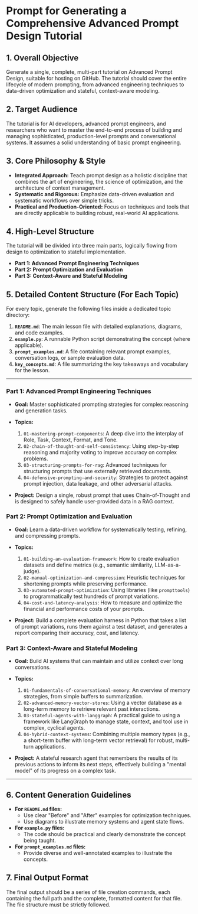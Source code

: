 # Prompt for Generating a Comprehensive Advanced Prompt Design Tutorial

## 1. Overall Objective
Generate a single, complete, multi-part tutorial on Advanced Prompt Design, suitable for hosting on GitHub. The tutorial should cover the entire lifecycle of modern prompting, from advanced engineering techniques to data-driven optimization and stateful, context-aware modeling.

## 2. Target Audience
The tutorial is for AI developers, advanced prompt engineers, and researchers who want to master the end-to-end process of building and managing sophisticated, production-level prompts and conversational systems. It assumes a solid understanding of basic prompt engineering.

## 3. Core Philosophy & Style
- **Integrated Approach:** Teach prompt design as a holistic discipline that combines the art of engineering, the science of optimization, and the architecture of context management.
- **Systematic and Rigorous:** Emphasize data-driven evaluation and systematic workflows over simple tricks.
- **Practical and Production-Oriented:** Focus on techniques and tools that are directly applicable to building robust, real-world AI applications.

## 4. High-Level Structure
The tutorial will be divided into three main parts, logically flowing from design to optimization to stateful implementation.

- **Part 1: Advanced Prompt Engineering Techniques**
- **Part 2: Prompt Optimization and Evaluation**
- **Part 3: Context-Aware and Stateful Modeling**

## 5. Detailed Content Structure (For Each Topic)
For every topic, generate the following files inside a dedicated topic directory:

1.  **`README.md`**: The main lesson file with detailed explanations, diagrams, and code examples.
2.  **`example.py`**: A runnable Python script demonstrating the concept (where applicable).
3.  **`prompt_examples.md`**: A file containing relevant prompt examples, conversation logs, or sample evaluation data.
4.  **`key_concepts.md`**: A file summarizing the key takeaways and vocabulary for the lesson.

---

### **Part 1: Advanced Prompt Engineering Techniques**
- **Goal:** Master sophisticated prompting strategies for complex reasoning and generation tasks.
- **Topics:**
    1.  `01-mastering-prompt-components`: A deep dive into the interplay of Role, Task, Context, Format, and Tone.
    2.  `02-chain-of-thought-and-self-consistency`: Using step-by-step reasoning and majority voting to improve accuracy on complex problems.
    3.  `03-structuring-prompts-for-rag`: Advanced techniques for structuring prompts that use externally retrieved documents.
    4.  `04-defensive-prompting-and-security`: Strategies to protect against prompt injection, data leakage, and other adversarial attacks.

- **Project:** Design a single, robust prompt that uses Chain-of-Thought and is designed to safely handle user-provided data in a RAG context.

### **Part 2: Prompt Optimization and Evaluation**
- **Goal:** Learn a data-driven workflow for systematically testing, refining, and compressing prompts.
- **Topics:**
    1.  `01-building-an-evaluation-framework`: How to create evaluation datasets and define metrics (e.g., semantic similarity, LLM-as-a-judge).
    2.  `02-manual-optimization-and-compression`: Heuristic techniques for shortening prompts while preserving performance.
    3.  `03-automated-prompt-optimization`: Using libraries (like `prompttools`) to programmatically test hundreds of prompt variations.
    4.  `04-cost-and-latency-analysis`: How to measure and optimize the financial and performance costs of your prompts.

- **Project:** Build a complete evaluation harness in Python that takes a list of prompt variations, runs them against a test dataset, and generates a report comparing their accuracy, cost, and latency.

### **Part 3: Context-Aware and Stateful Modeling**
- **Goal:** Build AI systems that can maintain and utilize context over long conversations.
- **Topics:**
    1.  `01-fundamentals-of-conversational-memory`: An overview of memory strategies, from simple buffers to summarization.
    2.  `02-advanced-memory-vector-stores`: Using a vector database as a long-term memory to retrieve relevant past interactions.
    3.  `03-stateful-agents-with-langgraph`: A practical guide to using a framework like LangGraph to manage state, context, and tool use in complex, cyclical agents.
    4.  `04-hybrid-context-systems`: Combining multiple memory types (e.g., a short-term buffer with long-term vector retrieval) for robust, multi-turn applications.

- **Project:** A stateful research agent that remembers the results of its previous actions to inform its next steps, effectively building a "mental model" of its progress on a complex task.

---

## 6. Content Generation Guidelines
- **For `README.md` files:**
    - Use clear "Before" and "After" examples for optimization techniques.
    - Use diagrams to illustrate memory systems and agent state flows.
- **For `example.py` files:**
    - The code should be practical and clearly demonstrate the concept being taught.
- **For `prompt_examples.md` files:**
    - Provide diverse and well-annotated examples to illustrate the concepts.

## 7. Final Output Format
The final output should be a series of file creation commands, each containing the full path and the complete, formatted content for that file. The file structure must be strictly followed.
